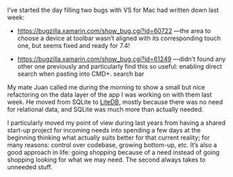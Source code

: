 I’ve started the day filling two bugs with VS for Mac had written down last
week:

-   <https://bugzilla.xamarin.com/show_bug.cgi?id=60722> —the area to choose a
    device at toolbar wasn’t aligned with its corresponding touch one, but seems
    fixed and ready for 7.4!

-   <https://bugzilla.xamarin.com/show_bug.cgi?id=61249> —didn’t found any other
    one previously and particularly find this so useful: enabling direct search
    when pasting into CMD+. search bar

My mate Juan called me during the morning to show a small but nice refactoring
on the data layer of the app I was working on with them last week. He moved from
SQLite to [LiteDB](https://github.com/mbdavid/LiteDB), mostly because there was
no need for relational data, and SQLite was much more than actually needed.

I particularly moved my point of view during last years from having a shared
start-up project for incoming needs into spending a few days at the beginning
thinking what actually suits better for that current reality; for many reasons:
control over codebase, growing bottom-up, etc. It’s also a good approach in
life: going shopping because of a need instead of going shopping looking for
what we may need. The second always takes to unneeded stuff.
